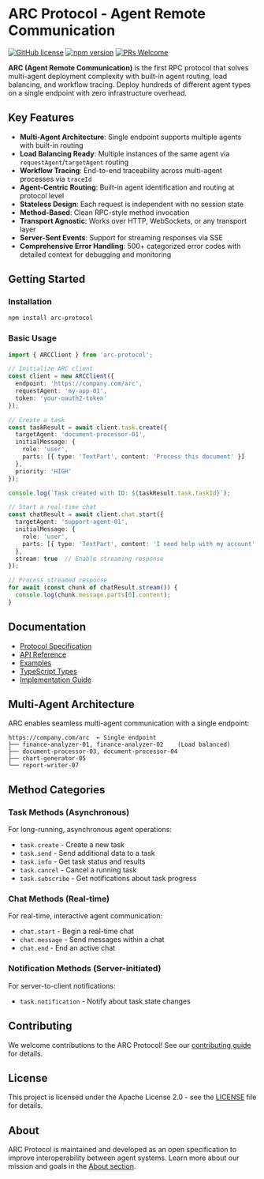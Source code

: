 # ARC Protocol - Agent Remote Communication

[![GitHub license](https://img.shields.io/github/license/arcprotocol/arcprotocol)](https://github.com/arcprotocol/arcprotocol/blob/main/LICENSE)
[![npm version](https://img.shields.io/npm/v/arc-protocol.svg)](https://www.npmjs.com/package/arc-protocol)
[![PRs Welcome](https://img.shields.io/badge/PRs-welcome-brightgreen.svg)](https://github.com/arcprotocol/arcprotocol/blob/main/CONTRIBUTING.md)

**ARC (Agent Remote Communication)** is the first RPC protocol that solves multi-agent deployment complexity with built-in agent routing, load balancing, and workflow tracing. Deploy hundreds of different agent types on a single endpoint with zero infrastructure overhead.

## Key Features

- **Multi-Agent Architecture**: Single endpoint supports multiple agents with built-in routing
- **Load Balancing Ready**: Multiple instances of the same agent via `requestAgent`/`targetAgent` routing
- **Workflow Tracing**: End-to-end traceability across multi-agent processes via `traceId`
- **Agent-Centric Routing**: Built-in agent identification and routing at protocol level
- **Stateless Design**: Each request is independent with no session state
- **Method-Based**: Clean RPC-style method invocation
- **Transport Agnostic**: Works over HTTP, WebSockets, or any transport layer
- **Server-Sent Events**: Support for streaming responses via SSE
- **Comprehensive Error Handling**: 500+ categorized error codes with detailed context for debugging and monitoring

## Getting Started

### Installation

```bash
npm install arc-protocol
```

### Basic Usage

```typescript
import { ARCClient } from 'arc-protocol';

// Initialize ARC client
const client = new ARCClient({
  endpoint: 'https://company.com/arc',
  requestAgent: 'my-app-01',
  token: 'your-oauth2-token'
});

// Create a task
const taskResult = await client.task.create({
  targetAgent: 'document-processor-01',
  initialMessage: {
    role: 'user',
    parts: [{ type: 'TextPart', content: 'Process this document' }]
  },
  priority: 'HIGH'
});

console.log(`Task created with ID: ${taskResult.task.taskId}`);

// Start a real-time chat
const chatResult = await client.chat.start({
  targetAgent: 'support-agent-01',
  initialMessage: {
    role: 'user',
    parts: [{ type: 'TextPart', content: 'I need help with my account' }]
  },
  stream: true  // Enable streaming response
});

// Process streamed response
for await (const chunk of chatResult.stream()) {
  console.log(chunk.message.parts[0].content);
}
```

## Documentation

- [Protocol Specification](./specification/README.md)
- [API Reference](./docs/api-reference.md)
- [Examples](./examples/README.md)
- [TypeScript Types](./types/README.md)
- [Implementation Guide](./docs/implementation-guide.md)

## Multi-Agent Architecture

ARC enables seamless multi-agent communication with a single endpoint:

```
https://company.com/arc  ← Single endpoint
├── finance-analyzer-01, finance-analyzer-02    (Load balanced)
├── document-processor-03, document-processor-04
├── chart-generator-05
└── report-writer-07
```

## Method Categories

### Task Methods (Asynchronous)

For long-running, asynchronous agent operations:
- `task.create` - Create a new task
- `task.send` - Send additional data to a task
- `task.info` - Get task status and results
- `task.cancel` - Cancel a running task
- `task.subscribe` - Get notifications about task progress

### Chat Methods (Real-time)

For real-time, interactive agent communication:
- `chat.start` - Begin a real-time chat
- `chat.message` - Send messages within a chat
- `chat.end` - End an active chat

### Notification Methods (Server-initiated)

For server-to-client notifications:
- `task.notification` - Notify about task state changes

## Contributing

We welcome contributions to the ARC Protocol! See our [contributing guide](./CONTRIBUTING.md) for details.

## License

This project is licensed under the Apache License 2.0 - see the [LICENSE](./LICENSE) file for details.

## About

ARC Protocol is maintained and developed as an open specification to improve interoperability between agent systems. Learn more about our mission and goals in the [About section](./docs/about.md).